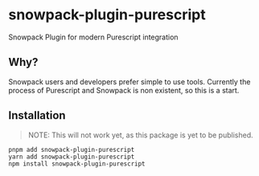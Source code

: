 # snowpack-plugin-purescript

Snowpack Plugin for modern Purescript integration

## Why?

Snowpack users and developers prefer simple to use tools. Currently the process of Purescript and Snowpack is non existent, so this is a start.

## Installation

> NOTE: This will not work yet, as this package is yet to be published.

```
pnpm add snowpack-plugin-purescript
yarn add snowpack-plugin-purescript
npm install snowpack-plugin-purescript
```
